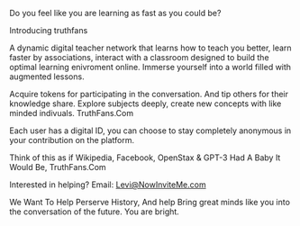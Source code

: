 Do you feel like you are learning as fast as you could be?

Introducing truthfans

A dynamic digital teacher network that learns how to teach you better, learn faster by associations, interact with a classroom designed to build the optimal learning enivroment online. Immerse yourself into a world filled with augmented lessons.

Acquire tokens for participating in the conversation. And tip others for their knowledge share. Explore subjects deeply, create new concepts with like minded indivuals. TruthFans.Com

Each user has a digital ID, you can choose to stay completely anonymous in your contribution on the platform.


Think of this as if Wikipedia, Facebook, OpenStax & GPT-3 Had A Baby It Would Be, TruthFans.Com

Interested in helping? Email: Levi@NowInviteMe.com


We Want To Help Perserve History, And help Bring great minds like you into the conversation of the future. You are bright.
